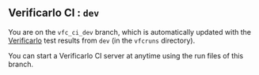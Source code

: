 ## Verificarlo CI : `dev`

You are on the `vfc_ci_dev` branch, which is automatically updated with the
[Verificarlo](https://github.com/verificarlo/verificarlo) test results from
`dev` (in the `vfcruns` directory).

You can start a Verificarlo CI server at anytime using the run files of this branch.